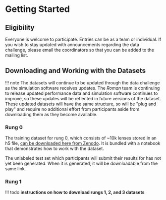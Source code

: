 # Getting Started

## Eligibility

Everyone is welcome to participate. Entries can be as a team or individual. If you wish to stay updated with announcements regarding the data challenge, please email the coordinators so that you can be added to the mailing list.

## Downloading and Working with the Datasets

!!! note
    The datasets will continue to be updated through the data challenge as the simulation software receives  updates. The *Roman* team is continuing to release updated performance data and simulation software continues to improve, so these updates will be reflected in future versions of the dataset. These updated datasets will have the same structure, so will be "plug and play" and require no additional effort from participants aside from downloading them as they become available.

### Rung 0

The training dataset for rung 0, which consists of ~10k lenses stored in an h5 file, [can be downloaded here from Zenodo](https://doi.org/10.5281/zenodo.17391542). It is bundled with a notebook that demonstrates how to work with the dataset.

The unlabeled test set which participants will submit their results for has not yet been generated. When it is generated, it will be downloadable from the same link.

### Rung 1
!!! todo
    **instructions on how to download rungs 1, 2, and 3 datasets**

